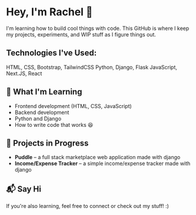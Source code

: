 # Hey, I'm Rachel 👋

I'm learning how to build cool things with code.
This GitHub is where I keep my projects, experiments, and WIP stuff as I figure things out.

## Technologies I've Used:
HTML, CSS, Bootstrap, TailwindCSS
Python, Django, Flask
JavaScript, Next.JS, React

## 🔧 What I'm Learning

- Frontend development (HTML, CSS, JavaScript)
- Backend development
- Python and Django
- How to write code that works 😆

## 🧪 Projects in Progress

- **Puddle** – a full stack marketplace web application made with django
- **Income/Expense Tracker** – a simple income/expense tracker made with django

## 📬 Say Hi

If you're also learning, feel free to connect or check out my stuff! :)

